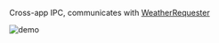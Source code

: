 Cross-app IPC, communicates with [WeatherRequester](https://github.com/apex39/WeatherRequester) 

![demo](https://github.com/user-attachments/assets/16256691-ea04-487a-9c6f-18bbe8662ca1)
